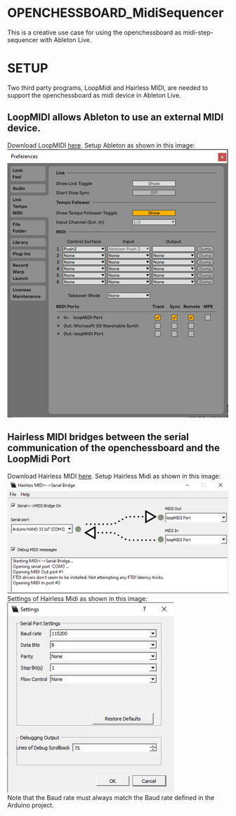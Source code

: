 # OPENCHESSBOARD_MidiSequencer
This is a creative use case for using the openchessboard as midi-step-sequencer with Ableton Live.

# SETUP
Two third party programs, LoopMidi and Hairless MIDI, are needed to support the openchessboard as midi device in Ableton Live.

## LoopMIDI allows Ableton to use an external MIDI device.
Download LoopMIDI [here](https://www.tobias-erichsen.de/software/loopmidi.html).
Setup Ableton as shown in this image:<br/>
![](/images/ableton_setup.png)<br/>

## Hairless MIDI bridges between the serial communication of the openchessboard and the LoopMidi Port
Download Hairless MIDI [here](https://projectgus.github.io/hairless-midiserial).
Setup Hairless Midi as shown in this image:<br/>
![](/images/hairless_setting2.png)<br/>
Settings of Hairless Midi as shown in this image:<br/>
![](/images/hairless_setting.png)<br/>
Note that the Baud rate must always match the Baud rate defined in the Arduino project.
